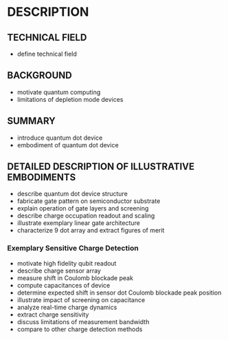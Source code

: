 # DESCRIPTION

## TECHNICAL FIELD

- define technical field

## BACKGROUND

- motivate quantum computing
- limitations of depletion mode devices

## SUMMARY

- introduce quantum dot device
- embodiment of quantum dot device

## DETAILED DESCRIPTION OF ILLUSTRATIVE EMBODIMENTS

- describe quantum dot device structure
- fabricate gate pattern on semiconductor substrate
- explain operation of gate layers and screening
- describe charge occupation readout and scaling
- illustrate exemplary linear gate architecture
- characterize 9 dot array and extract figures of merit

### Exemplary Sensitive Charge Detection

- motivate high fidelity qubit readout
- describe charge sensor array
- measure shift in Coulomb blockade peak
- compute capacitances of device
- determine expected shift in sensor dot Coulomb blockade peak position
- illustrate impact of screening on capacitance
- analyze real-time charge dynamics
- extract charge sensitivity
- discuss limitations of measurement bandwidth
- compare to other charge detection methods

